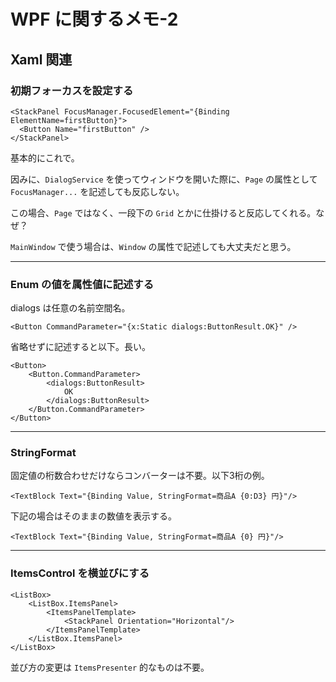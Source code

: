 # WPF に関するメモ-2

## Xaml 関連

### 初期フォーカスを設定する

    <StackPanel FocusManager.FocusedElement="{Binding ElementName=firstButton}">
      <Button Name="firstButton" />
    </StackPanel>

基本的にこれで。

因みに、`DialogService` を使ってウィンドウを開いた際に、`Page` の属性として `FocusManager...` を記述しても反応しない。

この場合、`Page` ではなく、一段下の `Grid` とかに仕掛けると反応してくれる。なぜ？

`MainWindow` で使う場合は、`Window` の属性で記述しても大丈夫だと思う。

---

### Enum の値を属性値に記述する

dialogs は任意の名前空間名。

    <Button CommandParameter="{x:Static dialogs:ButtonResult.OK}" />

省略せずに記述すると以下。長い。

    <Button>
        <Button.CommandParameter>
            <dialogs:ButtonResult>
                OK
            </dialogs:ButtonResult>
        </Button.CommandParameter>
    </Button>

---

### StringFormat

固定値の桁数合わせだけならコンバーターは不要。以下3桁の例。

    <TextBlock Text="{Binding Value, StringFormat=商品A {0:D3} 円}"/>

下記の場合はそのままの数値を表示する。

    <TextBlock Text="{Binding Value, StringFormat=商品A {0} 円}"/>

---

### ItemsControl を横並びにする

    <ListBox>
        <ListBox.ItemsPanel>
            <ItemsPanelTemplate>
                <StackPanel Orientation="Horizontal"/>
            </ItemsPanelTemplate>
        </ListBox.ItemsPanel>
    </ListBox>

並び方の変更は `ItemsPresenter` 的なものは不要。
